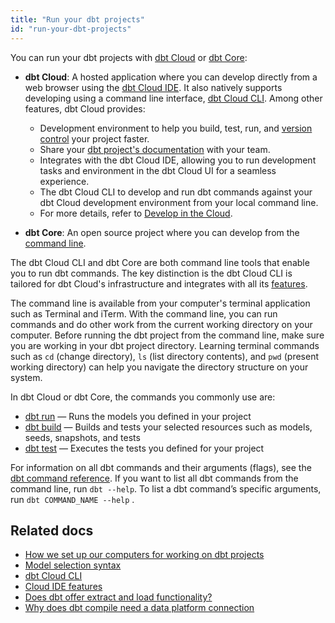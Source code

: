 ```yaml
---
title: "Run your dbt projects"
id: "run-your-dbt-projects"
---
```

You can run your dbt projects with [dbt Cloud](/docs/cloud/about-cloud/dbt-cloud-features) or [dbt Core](https://github.com/dbt-labs/dbt-core):

- **dbt Cloud**: A hosted application where you can develop directly from a web browser using the [dbt Cloud IDE](/docs/cloud/dbt-cloud-ide/develop-in-the-cloud). It also natively supports developing using a command line interface, [dbt Cloud CLI](/docs/cloud/cloud-cli-installation). Among other features, dbt Cloud provides: 

  - Development environment to help you build, test, run, and [version control](/docs/collaborate/git-version-control) your project faster.
  - Share your [dbt project's documentation](/docs/collaborate/build-and-view-your-docs) with your team.
  - Integrates with the dbt Cloud IDE, allowing you to run development tasks and environment in the dbt Cloud UI for a seamless experience.
  - The dbt Cloud CLI to develop and run dbt commands against your dbt Cloud development environment from your local command line.
  - For more details, refer to [Develop in the Cloud](/docs/cloud/about-cloud-develop).

- **dbt Core**: An open source project where you can develop from the [command line](/docs/core/about-dbt-core).

The dbt Cloud CLI and dbt Core are both command line tools that enable you to run dbt commands. The key distinction is the dbt Cloud CLI is tailored for dbt Cloud's infrastructure and integrates with all its [features](/docs/cloud/about-cloud/dbt-cloud-features).

The command line is available from your computer's terminal application such as Terminal and iTerm. With the command line, you can run commands and do other work from the current working directory on your computer. Before running the dbt project from the command line, make sure you are working in your dbt project directory. Learning terminal commands such as `cd` (change directory), `ls` (list directory contents), and `pwd` (present working directory) can help you navigate the directory structure on your system.

In dbt Cloud or dbt Core, the commands you commonly use are:

- [dbt run](/reference/commands/run) &mdash; Runs the models you defined in your project
- [dbt build](/reference/commands/build) &mdash; Builds and tests your selected resources such as models, seeds, snapshots, and tests
- [dbt test](/reference/commands/test) &mdash; Executes the tests you defined for your project

For information on all dbt commands and their arguments (flags), see the [dbt command reference](/reference/dbt-commands). If you want to list all dbt commands from the command line, run `dbt --help`. To list a dbt command’s specific arguments, run `dbt COMMAND_NAME --help` .

## Related docs

- [How we set up our computers for working on dbt projects](https://discourse.getdbt.com/t/how-we-set-up-our-computers-for-working-on-dbt-projects/243)
- [Model selection syntax](/reference/node-selection/syntax)
- [dbt Cloud CLI](/docs/cloud/cloud-cli-installation)
- [Cloud IDE features](/docs/cloud/dbt-cloud-ide/develop-in-the-cloud#ide-features)
- [Does dbt offer extract and load functionality?](/faqs/Project/transformation-tool)
- [Why does dbt compile need a data platform connection](/faqs/Warehouse/db-connection-dbt-compile)
